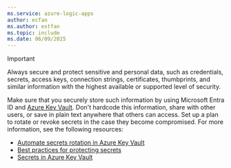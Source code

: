 ```yaml
---
ms.service: azure-logic-apps
author: ecfan
ms.author: estfan
ms.topic: include
ms.date: 06/09/2025
---
```


> [!IMPORTANT]
>
> Always secure and protect sensitive and personal data, such as credentials, secrets, 
> access keys, connection strings, certificates, thumbprints, and similar information 
> with the highest available or supported level of security.
>
> Make sure that you securely store such information by using Microsoft Entra ID and 
> [Azure Key Vault](/azure/key-vault/general/overview). Don't hardcode this information, 
> share with other users, or save in plain text anywhere that others can access. Set up 
> a plan to rotate or revoke secrets in the case they become compromised. For more 
> information, see the following resources:
>
> - [Automate secrets rotation in Azure Key Vault](/azure/key-vault/secrets/tutorial-rotation)
> - [Best practices for protecting secrets](/azure/security/fundamentals/secrets-best-practices)
> - [Secrets in Azure Key Vault](/azure/key-vault/secrets/)